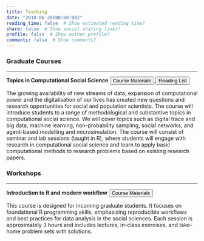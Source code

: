 ```yaml
---
title: Teaching
date: "2018-06-28T00:00:00Z"
reading_time: false  # Show estimated reading time?
share: false  # Show social sharing links?
profile: false  # Show author profile?
comments: false  # Show comments?
---
```


<head>
<meta name="viewport" content="width=device-width, initial-scale=1">
  <!-- Kube CSS -->
<link rel="stylesheet" href="/css/kube.min.css" type="text/css"/> 
<script src="https://ajax.googleapis.com/ajax/libs/jquery/3.6.0/jquery.min.js"></script>
<script src="https://maxcdn.bootstrapcdn.com/bootstrap/3.4.1/js/bootstrap.min.js"></script>
<style>
    ol li { margin-bottom: 20px;}
</style>
</head>

### Graduate Courses
<hr>

<b>Topics in Computational Social Science</b>
<a style="white-space: nowrap" href="/teaching/css/" target="_blank" rel="noopener noreferrer">
  <button type="button" class="btn btn-outline-primary">Course Materials</button>
</a>
<a style="white-space: nowrap" href="/media/teaching_materials/css_reading_list.pdf" target="_blank" rel="noopener noreferrer">
  <button type="button" class="btn btn-outline-primary">Reading List</button>
</a>

The growing availability of new streams of data, expansion of computational power and the digitalisation of our lives has created new questions and research opportunities for social and population scientists. The course will introduce students to a range of methodological and substantive topics in computational social science. We will cover topics such as digital trace and big data, machine learning, non-probability sampling, social networks, and agent-based modelling and microsimulation. The course will consist of seminar and lab sessions (taught in R), where students will engage with research in computational social science and learn to apply basic computational methods to research problems based on existing research papers.

### Workshops
<hr>

<b>Introduction to R and modern workflow</b>  <!-- Links to pubs, abstract, etc. -->
<a style="white-space: nowrap" href="/teaching/intro_r/" target="_blank" rel="noopener noreferrer">
<button type="button" class="btn btn-outline-primary">Course Materials</button> </a> 

This course is designed for incoming graduate students. It focuses on foundational R programming skills, emphasizing reproducible workflows
and best practices for data analysis in the social sciences. Each session is approximately 3 hours and includes lectures, in-class exercises,
and take-home problem sets with solutions.


